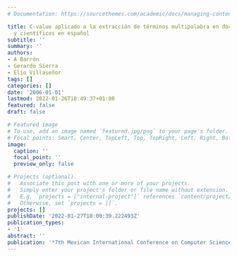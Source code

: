 ```yaml
---
# Documentation: https://sourcethemes.com/academic/docs/managing-content/

title: C-value aplicado a la extracción de términos multipalabra en documentos técnicos
  y científicos en español
subtitle: ''
summary: ''
authors:
- A Barrón
- Gerardo Sierra
- Elio Villaseñor
tags: []
categories: []
date: '2006-01-01'
lastmod: 2022-01-26T18:49:37+01:00
featured: false
draft: false

# Featured image
# To use, add an image named `featured.jpg/png` to your page's folder.
# Focal points: Smart, Center, TopLeft, Top, TopRight, Left, Right, BottomLeft, Bottom, BottomRight.
image:
  caption: ''
  focal_point: ''
  preview_only: false

# Projects (optional).
#   Associate this post with one or more of your projects.
#   Simply enter your project's folder or file name without extension.
#   E.g. `projects = ["internal-project"]` references `content/project/deep-learning/index.md`.
#   Otherwise, set `projects = []`.
projects: []
publishDate: '2022-01-27T18:00:39.222493Z'
publication_types:
- '1'
abstract: ''
publication: '*7th Mexican International Conference on Computer Science (ENC 2006)*'
---
```

